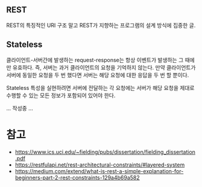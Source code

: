 ## REST

REST의 특징적인 URI 구조 말고 REST가 지향하는 프로그램의 설계 방식에 집중한 글.

## Stateless

클라이언트-서버간에 발생하는 request-response는 항상 이벤트가 발생하는 그 때에만 유효하다. 즉, 서버는 과거 클라이언트의 요청을 기억하지 않는다. 만약 클라이언트가 서버에 동일한 요청을 두 번 했다면 서버는 해당 요청에 대한 응답을 두 번 할 뿐이다.  

Stateless 특성을 실현하려면 서버에 전달하는 각 요청에는 서버가 해당 요청을 제대로 수행할 수 있는 모든 정보가 포함되어 있어야 한다.

... 작성중 ...


# 참고
- https://www.ics.uci.edu/~fielding/pubs/dissertation/fielding_dissertation.pdf
- https://restfulapi.net/rest-architectural-constraints/#layered-system
- https://medium.com/extend/what-is-rest-a-simple-explanation-for-beginners-part-2-rest-constraints-129a4b69a582